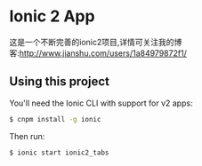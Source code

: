 Ionic 2 App 
=====================
这是一个不断完善的ionic2项目,详情可关注我的博客:http://www.jianshu.com/users/1a84979872f1/

## Using this project

You'll need the Ionic CLI with support for v2 apps:

```bash
$ cnpm install -g ionic
```

Then run:

```bash
$ ionic start ionic2_tabs
```

